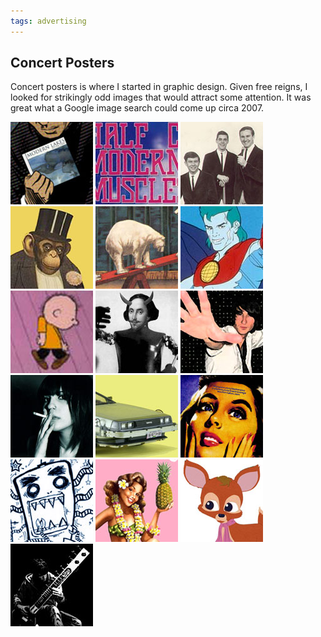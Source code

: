 ```yaml
---
tags: advertising
---
```


<article>
<h1>Concert Posters</h1>
<p>Concert posters is where I started in graphic design. Given free reigns, I looked for strikingly odd images that would attract some attention. It was great what a Google image search could come up circa 2007.</p>
<div class="galleryRow">
	<a href="images/Posters1.jpg" class="luminous" rel="Concert Posters" title="Concert Poster"><img src="images/Posters1-thumb.jpg" width="132" height="132"></a>
    <a href="images/Posters2.jpg" class="luminous" rel="Concert Posters" title="Concert Poster"><img src="images/Posters2-thumb.jpg" width="132" height="132"></a>
    <a href="images/Posters3.jpg" class="luminous" rel="Concert Posters" title="Concert Poster"><img src="images/Posters3-thumb.jpg" width="132" height="132"></a>
    <a href="images/Posters4.jpg" class="luminous" rel="Concert Posters" title="Concert Poster"><img src="images/Posters4-thumb.jpg" width="132" height="132"></a>
    <a href="images/Posters5.jpg" class="luminous" rel="Concert Posters" title="Concert Poster"><img src="images/Posters5-thumb.jpg" width="132" height="132"></a>
    <a href="images/Posters6.jpg" class="luminous" rel="Concert Posters" title="Concert Poster"><img src="images/Posters6-thumb.jpg" width="132" height="132"></a>
    <a href="images/Posters7.jpg" class="luminous" rel="Concert Posters" title="Concert Poster"><img src="images/Posters7-thumb.jpg" width="132" height="132"></a>
    <a href="images/Posters8.jpg" class="luminous" rel="Concert Posters" title="Concert Poster"><img src="images/Posters8-thumb.jpg" width="132" height="132"></a>
    <a href="images/Posters9.jpg" class="luminous" rel="Concert Posters" title="Concert Poster"><img src="images/Posters9-thumb.jpg" width="132" height="132"></a>
    <a href="images/Posters10.jpg" class="luminous" rel="Concert Posters" title="Concert Poster"><img src="images/Posters10-thumb.jpg" width="132" height="132"></a>
    <a href="images/Posters11.jpg" class="luminous" rel="Concert Posters" title="Concert Poster"><img src="images/Posters11-thumb.jpg" width="132" height="132"></a>
    <a href="images/Posters12.jpg" class="luminous" rel="Concert Posters" title="Concert Poster"><img src="images/Posters12-thumb.jpg" width="132" height="132"></a>
    <a href="images/Posters13.jpg" class="luminous" rel="Concert Posters" title="Concert Poster"><img src="images/Posters13-thumb.jpg" width="132" height="132"></a>
    <a href="images/Posters14.jpg" class="luminous" rel="Concert Posters" title="Concert Poster"><img src="images/Posters14-thumb.jpg" width="132" height="132"></a>
    <a href="images/Posters15.jpg" class="luminous" rel="Concert Posters" title="Concert Poster"><img src="images/Posters15-thumb.jpg" width="132" height="132"></a>
    <a href="images/Posters16.jpg" class="luminous" rel="Concert Posters" title="Concert Poster"><img src="images/Posters16-thumb.jpg" width="132" height="132"></a>
</div>
</article>
<div class="clear"></div>
